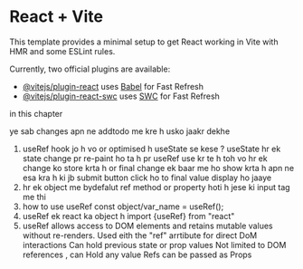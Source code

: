 # React + Vite

This template provides a minimal setup to get React working in Vite with HMR and some ESLint rules.

Currently, two official plugins are available:

- [@vitejs/plugin-react](https://github.com/vitejs/vite-plugin-react/blob/main/packages/plugin-react/README.md) uses [Babel](https://babeljs.io/) for Fast Refresh
- [@vitejs/plugin-react-swc](https://github.com/vitejs/vite-plugin-react-swc) uses [SWC](https://swc.rs/) for Fast Refresh

in this chapter

ye sab changes apn ne addtodo me kre h usko jaakr dekhe

1. useRef hook jo h vo or optimised h useState se
   kese ?
   useState hr ek state change pr re-paint ho ta h pr useRef use kr te h toh vo hr ek change ko store krta h or final change ek baar me ho show krta h
   apn ne esa kra h ki jb submit button click ho to final value display ho jaaye
2. hr ek object me bydefalut ref method or property hoti h
   jese ki input tag me thi
3. how to use useRef
   const object/var_name = useRef();
4. useRef ek react ka object h
   import {useRef} from "react"
5. useRef allows access to DOM elements and retains mutable values without re-renders.
   Used eith the "ref" arrtibute for direct DoM interactions
   Can hold previous state or prop values
   Not limited to DOM references , can Hold any value
   Refs can be passed as Props

